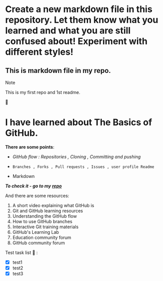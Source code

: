 # Create a new markdown file in this repository. Let them know what you learned and what you are still confused about! Experiment with different styles!


## This is markdown file in my repo. 

> [!NOTE]
> This is my first repo and 1st readme.

:wave:
# I have learned about The Basics of GitHub.
**There are some points**:
- _GitHub flow : Repositories , Cloning , Committing and pushing_ 
* `Branches , Forks , Pull requests , Issues , user profile Readme`
+  Markdown

***To check it - go to my [repo](https://github.com/HotTesting/git-starter-assignment-baranovskyimaksym)***





And there are some resources:
1. A short video explaining what GitHub is
2. Git and GitHub learning resources
3. Understanding the GitHub flow
4. How to use GitHub branches
5. Interactive Git training materials
6. GitHub's Learning Lab
7. Education community forum
8. GitHub community forum

Test task list :crossed_fingers: :
 - [x] test1
 - [x] test2
 - [x] test3